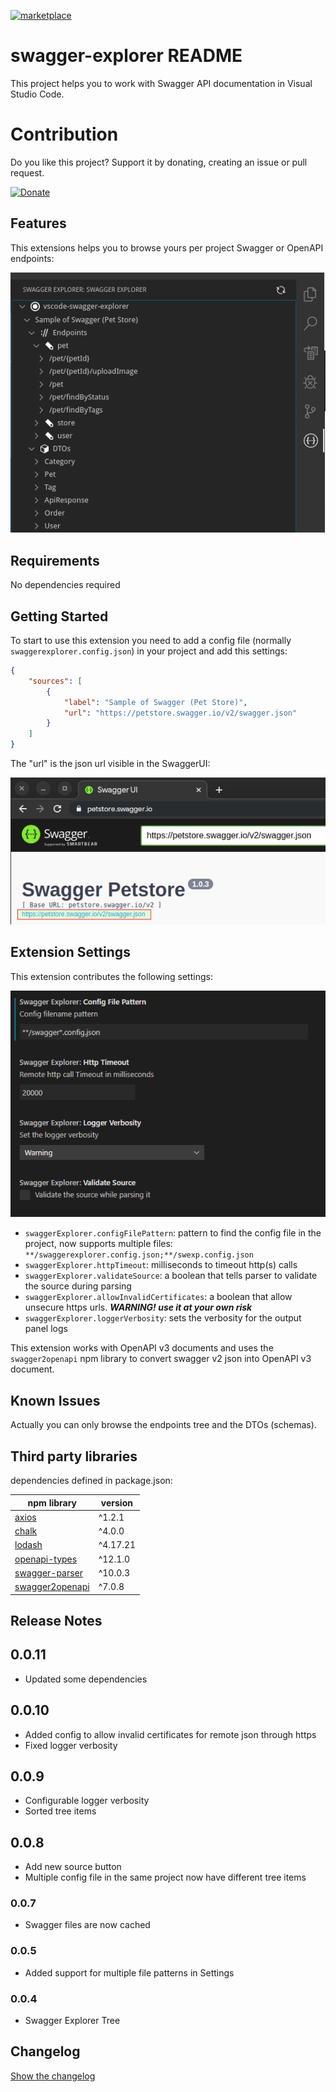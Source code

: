 [![marketplace](https://img.shields.io/badge/vscode_marketplace-view-brightgreen)](https://marketplace.visualstudio.com/items?itemName=ganori80.swagger-explorer&ssr=false)

# swagger-explorer README

This project helps you to work with Swagger API documentation in Visual Studio Code.

# Contribution

Do you like this project? Support it by donating, creating an issue or pull request.

[![Donate](https://img.shields.io/badge/Donate-PayPal-green.svg)](https://www.paypal.com/cgi-bin/webscr?cmd=_donations&business=PXMKQEFQFA28A&item_name=Support+developer+of+swagger+explorer+extension+for+visual+studio+code&currency_code=EUR&source=url)

## Features

This extensions helps you to browse yours per project Swagger or OpenAPI endpoints:

![Explorer](doc/explorer.png)

## Requirements

No dependencies required

## Getting Started

To start to use this extension you need to add a config file (normally `swaggerexplorer.config.json`) in your project and add this settings:

```json
{
	"sources": [
		{
			"label": "Sample of Swagger (Pet Store)",
			"url": "https://petstore.swagger.io/v2/swagger.json"
		}
	]
}
```

The "url" is the json url visible in the SwaggerUI:

![Swagger UI](doc/swaggerui.png)

## Extension Settings

This extension contributes the following settings:

![Settings UI screenshot](doc/settings.png)

- `swaggerExplorer.configFilePattern`: pattern to find the config file in the project, now supports multiple files: `**/swaggerexplorer.config.json;**/swexp.config.json`
- `swaggerExplorer.httpTimeout`: milliseconds to timeout http(s) calls
- `swaggerExplorer.validateSource`: a boolean that tells parser to validate the source during parsing
- `swaggerExplorer.allowInvalidCertificates`: a boolean that allow unsecure https urls. ***WARNING! use it at your own risk***
- `swaggerExplorer.loggerVerbosity`: sets the verbosity for the output panel logs

This extension works with OpenAPI v3 documents and uses the `swagger2openapi` npm library to convert swagger v2 json into OpenAPI v3 document.

## Known Issues

Actually you can only browse the endpoints tree and the DTOs (schemas).

## Third party libraries

dependencies defined in package.json:

| npm library                                                      | version  |
| ---------------------------------------------------------------- | -------- |
| [axios](https://www.npmjs.com/package/axios)                     | ^1.2.1   |
| [chalk](https://www.npmjs.com/package/chalk)                     | ^4.0.0   |
| [lodash](https://www.npmjs.com/package/lodash)                   | ^4.17.21 |
| [openapi-types](https://www.npmjs.com/package/openapi-types)     | ^12.1.0  |
| [swagger-parser](https://www.npmjs.com/package/swagger-parser)   | ^10.0.3  |
| [swagger2openapi](https://www.npmjs.com/package/swagger2openapi) | ^7.0.8   |

## Release Notes

## 0.0.11

- Updated some dependencies

## 0.0.10

- Added config to allow invalid certificates for remote json through https
- Fixed logger verbosity

## 0.0.9

- Configurable logger verbosity
- Sorted tree items

## 0.0.8

- Add new source button
- Multiple config file in the same project now have different tree items

### 0.0.7

- Swagger files are now cached

### 0.0.5

- Added support for multiple file patterns in Settings

### 0.0.4

- Swagger Explorer Tree

## Changelog

[Show the changelog](./CHANGELOG.md)
